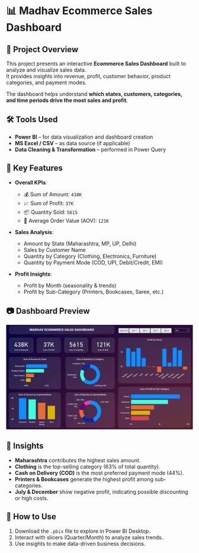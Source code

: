 # 📊 Madhav Ecommerce Sales Dashboard

## 📌 Project Overview
This project presents an interactive **Ecommerce Sales Dashboard** built to analyze and visualize sales data.  
It provides insights into revenue, profit, customer behavior, product categories, and payment modes.  

The dashboard helps understand **which states, customers, categories, and time periods drive the most sales and profit**.  



## 🛠️ Tools Used
- **Power BI** – for data visualization and dashboard creation  
- **MS Excel / CSV** – as data source (if applicable)  
- **Data Cleaning & Transformation** – performed in Power Query  



## 🔑 Key Features
- **Overall KPIs**:  
  - 💰 Sum of Amount: `438K`  
  - 📈 Sum of Profit: `37K`  
  - 📦 Quantity Sold: `5615`  
  - 🛒 Average Order Value (AOV): `121K`  

- **Sales Analysis**:  
  - Amount by State (Maharashtra, MP, UP, Delhi)  
  - Sales by Customer Name  
  - Quantity by Category (Clothing, Electronics, Furniture)  
  - Quantity by Payment Mode (COD, UPI, Debit/Credit, EMI)  

- **Profit Insights**:  
  - Profit by Month (seasonality & trends)  
  - Profit by Sub-Category (Printers, Bookcases, Saree, etc.)  



## 📷 Dashboard Preview
![Dashboard Screenshot](https://github.com/Sarthak2000-09/Madhav-Ecommerce-Store-dashboard/blob/main/Madhav_Ecommerce_Store_Dashboard.png)



## 📢 Insights
- **Maharashtra** contributes the highest sales amount.  
- **Clothing** is the top-selling category (63% of total quantity).  
- **Cash on Delivery (COD)** is the most preferred payment mode (44%).  
- **Printers & Bookcases** generate the highest profit among sub-categories.  
- **July & December** show negative profit, indicating possible discounting or high costs.  



## 🚀 How to Use
1. Download the `.pbix` file to explore in Power BI Desktop.  
2. Interact with slicers (Quarter/Month) to analyze sales trends.  
3. Use insights to make data-driven business decisions.  

